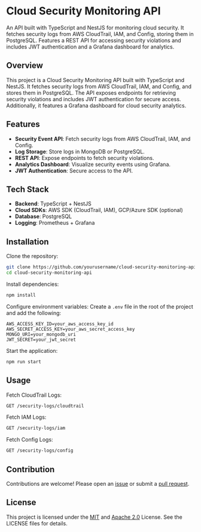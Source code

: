 # Cloud Security Monitoring API
An API built with TypeScript and NestJS for monitoring cloud security. It fetches security logs from AWS CloudTrail, IAM, and Config, storing them in PostgreSQL. Features a REST API for accessing security violations and includes JWT authentication and a Grafana dashboard for analytics.

## Overview
This project is a Cloud Security Monitoring API built with TypeScript and NestJS. It fetches security logs from AWS CloudTrail, IAM, and Config, and stores them in PostgreSQL. The API exposes endpoints for retrieving security violations and includes JWT authentication for secure access. Additionally, it features a Grafana dashboard for cloud security analytics.

## Features
- **Security Event API**: Fetch security logs from AWS CloudTrail, IAM, and Config.
- **Log Storage**: Store logs in MongoDB or PostgreSQL.
- **REST API**: Expose endpoints to fetch security violations.
- **Analytics Dashboard**: Visualize security events using Grafana.
- **JWT Authentication**: Secure access to the API.

## Tech Stack
- **Backend**: TypeScript + NestJS
- **Cloud SDKs**: AWS SDK (CloudTrail, IAM), GCP/Azure SDK (optional)
- **Database**: PostgreSQL
- **Logging**: Prometheus + Grafana

## Installation
Clone the repository:
```bash
git clone https://github.com/yourusername/cloud-security-monitoring-api.git
cd cloud-security-monitoring-api
```
Install dependencies:
```bash
npm install
```
Configure environment variables: Create a `.env` file in the root of the project and add the following:
```plaintext
AWS_ACCESS_KEY_ID=your_aws_access_key_id
AWS_SECRET_ACCESS_KEY=your_aws_secret_access_key
MONGO_URI=your_mongodb_uri
JWT_SECRET=your_jwt_secret
```
Start the application:
```bash
npm run start
```

## Usage
Fetch CloudTrail Logs:
```bash
GET /security-logs/cloudtrail
```
Fetch IAM Logs:
```bash
GET /security-logs/iam
```
Fetch Config Logs:
```bash
GET /security-logs/config
```

## Contribution
Contributions are welcome! Please open an [issue](https://github.com/stuartasiimwe7/cloud-security-monitoring-api/issues) or submit a [pull request](https://github.com/stuartasiimwe7/cloud-security-monitoring-api/pulls).

## License
This project is licensed under the [MIT](LICENSE-MIT) and [Apache 2.0](LICENSE-APACHE) License. See the LICENSE files for details.
